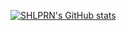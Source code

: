 [![SHLPRN's GitHub stats](https://github-readme-stats-ruby-one.vercel.app/api?username=shlprn&theme=cobalt&show_icons=true?count_private=true)](https://github.com/anuraghazra/github-readme-stats)
